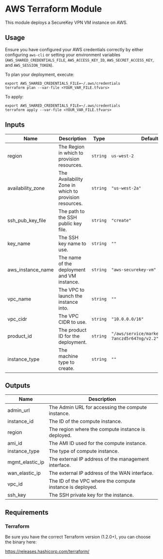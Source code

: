 # AWS Terraform Module

This module deploys a SecureKey VPN VM instance on AWS.

## Usage
Ensure you have configured your AWS credentials correctly by either configuring `aws-cli` 
or setting your environment variables (`AWS_SHARED_CREDENTIALS_FILE`, `AWS_ACCESS_KEY_ID`, `AWS_SECRET_ACCESS_KEY`, and `AWS_SESSION_TOKEN`).

To plan your deployment, execute:


```
export AWS_SHARED_CREDENTIALS_FILE=~/.aws/credentials
terraform plan --var-file <YOUR_VAR_FILE.tfvars>
```

To apply:
```
export AWS_SHARED_CREDENTIALS_FILE=~/.aws/credentials
terraform apply --var-file <YOUR_VAR_FILE.tfvars>

```


## Inputs
| Name | Description | Type | Default | Required |
|------|-------------|------|---------|----------|
| region | The Region in which to provision resources. | `string` | `us-west-2` | no |
| availability_zone | The Availability Zone in which to provision resources. | `string` | `"us-west-2a"` | no |
| ssh_pub_key_file | The path to the SSH public key file. | `string` | `"create"` | no |
| key_name | The SSH key name to use. | `string` | `""` | no |
| aws_instance_name | The name of the deployment and VM instance. | `string` | `"aws-securekey-vm"` | no |
| vpc_name | The VPC to launch the instance into. | `string` | `""` | no |
| vpc_cidr | The VPC CIDR to use. | `string` | `"10.0.0.0/16"` | no |
| product_id | The product ID for the deployment. | `string` | `"/aws/service/marketplace/prod-7anczd5r647ng/v2.2"` | no |
| instance_type | The machine type to create. | `string` | `""` | yes |


## Outputs

| Name | Description |
|------|-------------|
| admin_url | The Admin URL for accessing the compute instance. |
| instance_id | The ID of the compute instance. |
| region | The region where the compute instance is deployed. |
| ami_id | The AMI ID used for the compute instance. |
| instance_type | The type of compute instance. |
| mgmt_elastic_ip | The external IP address of the management interface. |
| wan_elastic_ip | The external IP address of the WAN interface. |
| vpc_id | The ID of the VPC where the compute instance is deployed. |
| ssh_key | The SSH private key for the instance. |

## Requirements
### Terraform

Be sure you have the correct Terraform version (1.2.0+), you can choose the binary here:

https://releases.hashicorp.com/terraform/


